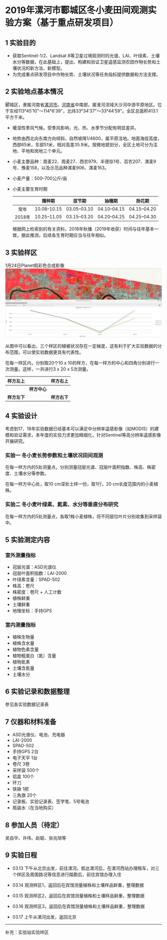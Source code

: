 # 2019年漯河市郾城区冬小麦田间观测实验方案（基于重点研发项目）

## 1 实验目的

- 获取Sentinel-1/2、Landsat 8等卫星过境观测时的光谱、LAI、叶绿素、土壤水分等数据，在此基础上，提出、构建和验证卫星遥感监测农田作物长势和土壤状况的新方法、新模型。
- 为完成重点研发项目中作物长势、土壤状况等任务指标提供数据和方法支撑。

## 2 实验地点基本情况

郾城区，隶属河南省[漯河市](https://baike.baidu.com/item/%E6%BC%AF%E6%B2%B3%E5%B8%82)。[河南省](https://baike.baidu.com/item/%E6%B2%B3%E5%8D%97%E7%9C%81/59474)中南部，属淮河流域大沙河中游平原地区。位于东经113°45′10"～114°6′39"，北纬33°34′37"～33°44′59"。全区总面积413.1平方千米。

- 暖湿性季风气候。受季风影响，光、热、水季节分配有明显差异。

- 地势由西北向东南方向倾斜，自然坡降1/4600，属平原洼地。地面海拔高度，西部65米，东部51米，相对高差35.9米。按微地貌划分，全区土地可分为洼地、平地和岗地三个单元。

- 小麦主要品种：周麦22、周麦27、西农979、丰德存1号、百农207、漯麦9号、豫麦158，以及示范品种漯麦906、漯麦163。

- 小麦产量：500–700公斤/亩

- 小麦主要生育时期

  |        |   播种期    |   拔节期    |   抽穗期    |   扬花期    |
  | :----: | :---------: | :---------: | :---------: | :---------: |
  |  常年  | 10.08–10.15 | 03.05–03.10 | 04.10–04.15 | 04.15–04.20 |
  | 2018年 | 10.25–11.05 | 03.15–03.20 | 04.20–04.25 | 04.25–04.30 |

  根据网上检索到的有关资料，2018年秋播（2019年收获）时间与往年基本一致，据此推测，后续各生育时期应当与往年相似。

## 3 实验样区

1月24日Planet假彩色合成影像![试验区](./images/试验区.png)

从图中可以看出，三个样区的植被状况存在一定梯度，这有利于扩大实验数据的分布范围，可以使实验数据更具有代表性。

在每一样区内，分别取20个10 x 10的样方，在每一样方的中心和四角分别进行一次测量。这样，一共进行3 x 20 x 5次测量。

|   样方左上   |              |   样方右上   |
| :----------: | :----------: | :----------: |
|              | **样方中心** |              |
| **样方左下** |              | **样方右下** |



## 4 实验设计

考虑到17、18年实验数据已经基本可以满足中分辨率遥感影像（如MODIS）的建模和验证需求，本年度的实验力求更加精细化，针对Sentinel等高分辨率遥感影像开展研究。

### 实验一 冬小麦长势参数和土壤状况田间观测

在每一样方内的5处测量点，分别测量冠层光谱、冠层叶面积指数、株高、株密度、土壤水分等参数。

在每一样方中心处，取10 cm深处土样一份，取1行，20 cm长度范围内的小麦植株。

### 实验二 冬小麦叶绿素、氮素、水分等垂直分布研究

在每一样方内的5处测量点，各取1株小麦植株，将不同层位叶片分别收集到采样袋中。

## 5 实验测定内容

### 室外测量指标

- 冠层光谱：ASD光谱仪
- 冠层叶面积指数：LAI-2000
- 叶绿素含量：SPAD-502
- 株高：卷尺
- 株密度：卷尺 + 人工计数
- 植株鲜重
- 土壤鲜重
- 地理坐标：手持GPS

### 室内测量指标

- 植株生物量
- 植株含水量
- 植物色素含量
- 植物粗蛋白（氮）含量
- 植物氮素
- 土壤含氮量
- 土壤水分

## 6 实验记录和数据整理

参见各实验数据记录表

## 7 仪器和材料准备

- ASD光谱仪、电池、充电器
- LAI-2000
- SPAD-502
- 手持GPS 2台
- 电子天平 1台
- 卷尺 3卷
- 采样袋 500个
- 铝盒 100个
- 环刀
- 铁锹 1把
- 三角旗 20个
- 记录板、实验记录表、签字笔、5号电池
- 瓶装水（在当地购买）

## 8 参加人员（待定）

吴自华、许伟、赵聪、张兆旭等

## 9 实验日程

- 03.13 下午从北京出发，前往漯河。抵达漯河后，在漯河西站办理租车，对三个样区及周围路况等信息进行踏勘后，前往宾馆办理入住

- 03.14 观测样区1，返回后在宾馆测量植株和土壤样品鲜重，整理数据
- 03.15 观测样区2，返回后在宾馆测量植株和土壤样品鲜重，整理数据
- 03.16 观测样区3，返回后在宾馆测量植株和土壤样品鲜重，整理数据
- 03.17 上午从漯河出发，返回北京

----

补充：实验站实验样区

